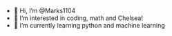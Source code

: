 - 👋 Hi, I’m @Marks1104
- 👀 I’m interested in coding, math and Chelsea!
- 🌱 I’m currently learning python and machine learning


<!---
Marks1104/Marks1104 is a ✨ special ✨ repository because its `README.md` (this file) appears on your GitHub profile.
You can click the Preview link to take a look at your changes.
--->
